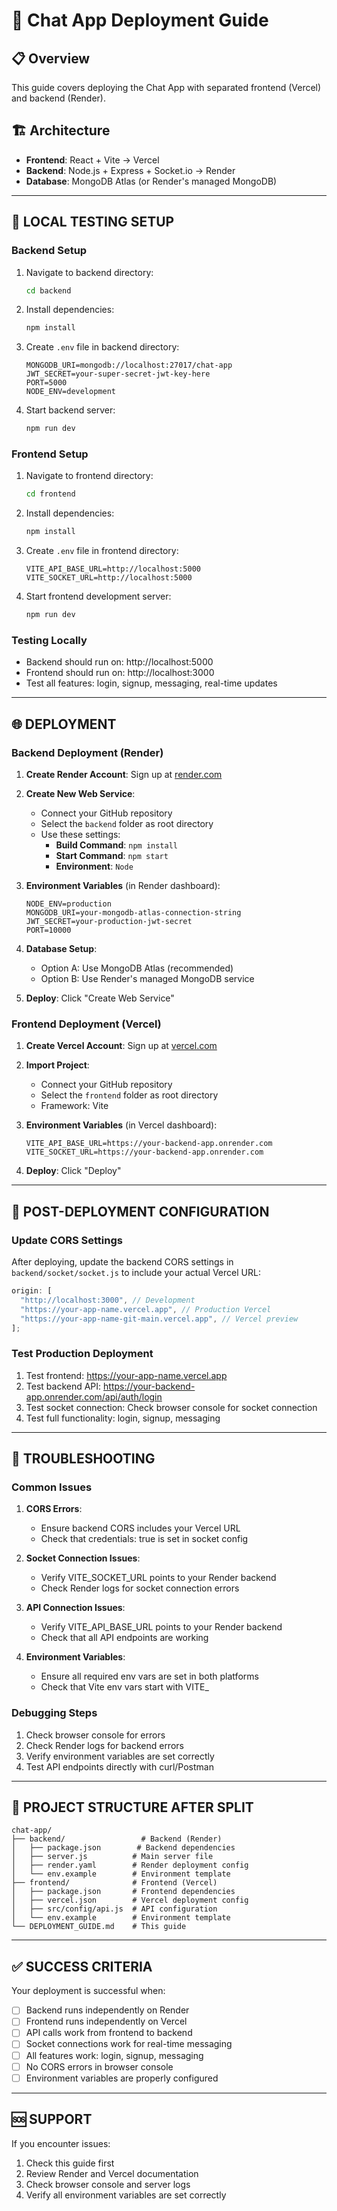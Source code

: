 # 🚀 Chat App Deployment Guide

## 📋 Overview

This guide covers deploying the Chat App with separated frontend (Vercel) and backend (Render).

## 🏗️ Architecture

- **Frontend**: React + Vite → Vercel
- **Backend**: Node.js + Express + Socket.io → Render
- **Database**: MongoDB Atlas (or Render's managed MongoDB)

---

## 🔧 LOCAL TESTING SETUP

### Backend Setup

1. Navigate to backend directory:

   ```bash
   cd backend
   ```

2. Install dependencies:

   ```bash
   npm install
   ```

3. Create `.env` file in backend directory:

   ```env
   MONGODB_URI=mongodb://localhost:27017/chat-app
   JWT_SECRET=your-super-secret-jwt-key-here
   PORT=5000
   NODE_ENV=development
   ```

4. Start backend server:
   ```bash
   npm run dev
   ```

### Frontend Setup

1. Navigate to frontend directory:

   ```bash
   cd frontend
   ```

2. Install dependencies:

   ```bash
   npm install
   ```

3. Create `.env` file in frontend directory:

   ```env
   VITE_API_BASE_URL=http://localhost:5000
   VITE_SOCKET_URL=http://localhost:5000
   ```

4. Start frontend development server:
   ```bash
   npm run dev
   ```

### Testing Locally

- Backend should run on: http://localhost:5000
- Frontend should run on: http://localhost:3000
- Test all features: login, signup, messaging, real-time updates

---

## 🌐 DEPLOYMENT

### Backend Deployment (Render)

1. **Create Render Account**: Sign up at [render.com](https://render.com)

2. **Create New Web Service**:

   - Connect your GitHub repository
   - Select the `backend` folder as root directory
   - Use these settings:
     - **Build Command**: `npm install`
     - **Start Command**: `npm start`
     - **Environment**: `Node`

3. **Environment Variables** (in Render dashboard):

   ```
   NODE_ENV=production
   MONGODB_URI=your-mongodb-atlas-connection-string
   JWT_SECRET=your-production-jwt-secret
   PORT=10000
   ```

4. **Database Setup**:

   - Option A: Use MongoDB Atlas (recommended)
   - Option B: Use Render's managed MongoDB service

5. **Deploy**: Click "Create Web Service"

### Frontend Deployment (Vercel)

1. **Create Vercel Account**: Sign up at [vercel.com](https://vercel.com)

2. **Import Project**:

   - Connect your GitHub repository
   - Select the `frontend` folder as root directory
   - Framework: Vite

3. **Environment Variables** (in Vercel dashboard):

   ```
   VITE_API_BASE_URL=https://your-backend-app.onrender.com
   VITE_SOCKET_URL=https://your-backend-app.onrender.com
   ```

4. **Deploy**: Click "Deploy"

---

## 🔗 POST-DEPLOYMENT CONFIGURATION

### Update CORS Settings

After deploying, update the backend CORS settings in `backend/socket/socket.js` to include your actual Vercel URL:

```javascript
origin: [
  "http://localhost:3000", // Development
  "https://your-app-name.vercel.app", // Production Vercel
  "https://your-app-name-git-main.vercel.app", // Vercel preview
];
```

### Test Production Deployment

1. Test frontend: https://your-app-name.vercel.app
2. Test backend API: https://your-backend-app.onrender.com/api/auth/login
3. Test socket connection: Check browser console for socket connection
4. Test full functionality: login, signup, messaging

---

## 🐛 TROUBLESHOOTING

### Common Issues

1. **CORS Errors**:

   - Ensure backend CORS includes your Vercel URL
   - Check that credentials: true is set in socket config

2. **Socket Connection Issues**:

   - Verify VITE_SOCKET_URL points to your Render backend
   - Check Render logs for socket connection errors

3. **API Connection Issues**:

   - Verify VITE_API_BASE_URL points to your Render backend
   - Check that all API endpoints are working

4. **Environment Variables**:
   - Ensure all required env vars are set in both platforms
   - Check that Vite env vars start with VITE\_

### Debugging Steps

1. Check browser console for errors
2. Check Render logs for backend errors
3. Verify environment variables are set correctly
4. Test API endpoints directly with curl/Postman

---

## 📁 PROJECT STRUCTURE AFTER SPLIT

```
chat-app/
├── backend/                 # Backend (Render)
│   ├── package.json        # Backend dependencies
│   ├── server.js          # Main server file
│   ├── render.yaml        # Render deployment config
│   └── env.example        # Environment template
├── frontend/              # Frontend (Vercel)
│   ├── package.json       # Frontend dependencies
│   ├── vercel.json        # Vercel deployment config
│   ├── src/config/api.js  # API configuration
│   └── env.example        # Environment template
└── DEPLOYMENT_GUIDE.md    # This guide
```

---

## ✅ SUCCESS CRITERIA

Your deployment is successful when:

- [ ] Backend runs independently on Render
- [ ] Frontend runs independently on Vercel
- [ ] API calls work from frontend to backend
- [ ] Socket connections work for real-time messaging
- [ ] All features work: login, signup, messaging
- [ ] No CORS errors in browser console
- [ ] Environment variables are properly configured

---

## 🆘 SUPPORT

If you encounter issues:

1. Check this guide first
2. Review Render and Vercel documentation
3. Check browser console and server logs
4. Verify all environment variables are set correctly
